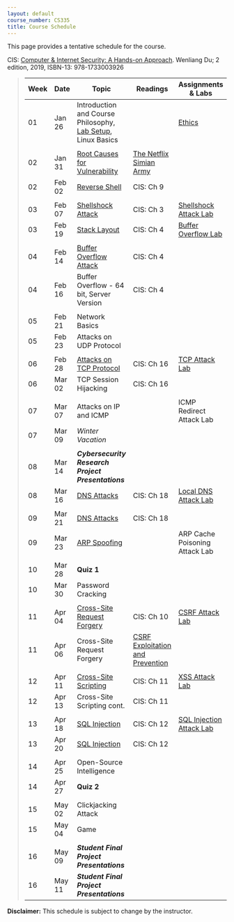 ```yaml
---
layout: default
course_number: CS335
title: Course Schedule
---
```


This page provides a tentative schedule for the course.

CIS: <a href="https://www.amazon.com/Computer-Internet-Security-Hands-Approach/dp/1733003924">Computer & Internet Security: A Hands-on Approach</a>. Wenliang Du; 2 edition, 2019, ISBN-13: 978-1733003926

>  Week    | Date     | Topic        | Readings   | Assignments & Labs                                  
> -------- | -------- | ------------ | ---------- | -------------------------------------
> 01 | Jan 26 | Introduction and Course Philosophy, [Lab Setup](../labs/setup.html), Linux Basics | | [Ethics](../assignments/ethics.html)
> | | | |
> 02 | Jan 31 | [Root Causes for Vulnerability](../slides/01_Reason_Vulnerability.pdf) | [The Netflix Simian Army](https://netflixtechblog.com/the-netflix-simian-army-16e57fbab116) |
> 02 | Feb 02 | [Reverse Shell](../slides/09_Reverse_Shell.pdf)| CIS: Ch 9 | |  
> | | | |
> 03 | Feb 07 | [Shellshock Attack](../slides/03_Shellshock.pdf) | CIS: Ch 3 | [Shellshock Attack Lab](../labs/shellshock.html)
> 03 | Feb 19 | [Stack Layout](../slides/04_Buffer_Overflow.pdf) | CIS: Ch 4 | [Buffer Overflow Lab](../labs/buffer_overflow.html) 
> | | | |
> 04 | Feb 14 | [Buffer Overflow Attack](../slides/04_Buffer_Overflow.pdf) | CIS: Ch 4 |
> 04 | Feb 16 | Buffer Overflow - 64 bit, Server Version | CIS: Ch 4 | 
> | | | |
> 05 | Feb 21 | Network Basics | |
> 05 | Feb 23 | Attacks on UDP Protocol | |
> | | | |
> 06 | Feb 28 | [Attacks on TCP Protocol](../slides/16_TCP_Attack.pdf) | CIS: Ch 16 | [TCP Attack Lab](../labs/tcp_attack.html)
> 06 | Mar 02 | TCP Session Hijacking | CIS: Ch 16 | 
> | | | |
> 07 | Mar 07 | Attacks on IP and ICMP | | ICMP Redirect Attack Lab
> 07 | Mar 09 | _Winter Vacation_ | |
> | | | |
> 08 | Mar 14 | *__Cybersecurity Research Project Presentations__* | |
> 08 | Mar 16 | [DNS Attacks](../slides/18_DNS_Attacks.pdf) | CIS: Ch 18 | [Local DNS Attack Lab](../labs/dns_attack.html)
> | | | |
> 09 | Mar 21 | [DNS Attacks](../slides/18_DNS_Attacks.pdf) | CIS: Ch 18 |
> 09 | Mar 23 | [ARP Spoofing](../slides/ARP_Spoofing.pdf) | | ARP Cache Poisoning Attack Lab
> | | | |
> 10 | Mar 28 | __Quiz 1__ | |
> 10 | Mar 30 | Password Cracking | |
> | | | |
> 11 | Apr 04 | [Cross-Site Request Forgery](../slides/10_Web_CSRF.pdf) | CIS: Ch 10 | [CSRF Attack Lab](../labs/csrf_attack.html)
> 11 | Apr 06 | Cross-Site Request Forgery | [CSRF Exploitation and Prevention](papers/csrf.pdf) |
> | | | |
> 12 | Apr 11 | [Cross-Site Scripting](../slides/11_Web_XSS.pdf) | CIS: Ch 11 | [XSS Attack Lab](../labs/xss_attack.html)
> 12 | Apr 13 | Cross-Site Scripting cont. | CIS: Ch 11 |
> | | | |
> 13 | Apr 18 | [SQL Injection](../slides/12_Web_SQL_Injection.pdf) | CIS: Ch 12 | [SQL Injection Attack Lab](../labs/sql_attack.html)
> 13 | Apr 20 | [SQL Injection](../slides/12_Web_SQL_Injection.pdf) | CIS: Ch 12 |
> | | | |
> 14 | Apr 25 | Open-Source Intelligence | |
> 14 | Apr 27 | __Quiz 2__ | |
> | | | |
> 15 | May 02 | Clickjacking Attack | |
> 15 | May 04 | Game | |
> | | | |
> 16 | May 09 | *__Student Final Project Presentations__*
> 16 | May 11 | *__Student Final Project Presentations__*

**Disclaimer:** This schedule is subject to change by the instructor.
